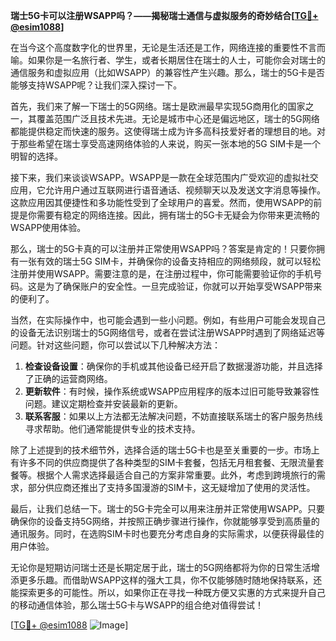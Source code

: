 **瑞士5G卡可以注册WSAPP吗？——揭秘瑞士通信与虚拟服务的奇妙结合[[TG💪+ @esim1088](https://t.me/s/esim1088)]**

在当今这个高度数字化的世界里，无论是生活还是工作，网络连接的重要性不言而喻。如果你是一名旅行者、学生，或者长期居住在瑞士的人士，可能你会对瑞士的通信服务和虚拟应用（比如WSAPP）的兼容性产生兴趣。那么，瑞士的5G卡是否能够支持WSAPP呢？让我们深入探讨一下。

首先，我们来了解一下瑞士的5G网络。瑞士是欧洲最早实现5G商用化的国家之一，其覆盖范围广泛且技术先进。无论是城市中心还是偏远地区，瑞士的5G网络都能提供稳定而快速的服务。这使得瑞士成为许多高科技爱好者的理想目的地。对于那些希望在瑞士享受高速网络体验的人来说，购买一张本地的5G SIM卡是一个明智的选择。

接下来，我们来谈谈WSAPP。WSAPP是一款在全球范围内广受欢迎的虚拟社交应用，它允许用户通过互联网进行语音通话、视频聊天以及发送文字消息等操作。这款应用因其便捷性和多功能性受到了全球用户的喜爱。然而，使用WSAPP的前提是你需要有稳定的网络连接。因此，拥有瑞士的5G卡无疑会为你带来更流畅的WSAPP使用体验。

那么，瑞士的5G卡真的可以注册并正常使用WSAPP吗？答案是肯定的！只要你拥有一张有效的瑞士5G SIM卡，并确保你的设备支持相应的网络频段，就可以轻松注册并使用WSAPP。需要注意的是，在注册过程中，你可能需要验证你的手机号码。这是为了确保账户的安全性。一旦完成验证，你就可以开始享受WSAPP带来的便利了。

当然，在实际操作中，也可能会遇到一些小问题。例如，有些用户可能会发现自己的设备无法识别瑞士的5G网络信号，或者在尝试注册WSAPP时遇到了网络延迟等问题。针对这些问题，你可以尝试以下几种解决方法：

1. **检查设备设置**：确保你的手机或其他设备已经开启了数据漫游功能，并且选择了正确的运营商网络。
2. **更新软件**：有时候，操作系统或WSAPP应用程序的版本过旧可能导致兼容性问题。建议定期检查并安装最新的更新。
3. **联系客服**：如果以上方法都无法解决问题，不妨直接联系瑞士的客户服务热线寻求帮助。他们通常能提供专业的技术支持。

除了上述提到的技术细节外，选择合适的瑞士5G卡也是至关重要的一步。市场上有许多不同的供应商提供了各种类型的SIM卡套餐，包括无月租套餐、无限流量套餐等。根据个人需求选择最适合自己的方案非常重要。此外，考虑到跨境旅行的需求，部分供应商还推出了支持多国漫游的SIM卡，这无疑增加了使用的灵活性。

最后，让我们总结一下。瑞士的5G卡完全可以用来注册并正常使用WSAPP。只要确保你的设备支持5G网络，并按照正确步骤进行操作，你就能够享受到高质量的通讯服务。同时，在选购SIM卡时也要充分考虑自身的实际需求，以便获得最佳的用户体验。

无论你是短期访问瑞士还是长期定居于此，瑞士的5G网络都将为你的日常生活增添更多乐趣。而借助WSAPP这样的强大工具，你不仅能够随时随地保持联系，还能探索更多的可能性。所以，如果你正在寻找一种既方便又实惠的方式来提升自己的移动通信体验，那么瑞士5G卡与WSAPP的组合绝对值得尝试！

[[TG💪+ @esim1088](https://t.me/s/esim1088) ![Image](https://i.postimg.cc/4NQfJmqS/Snipaste-2025-05-13-00-14-12.png)]
